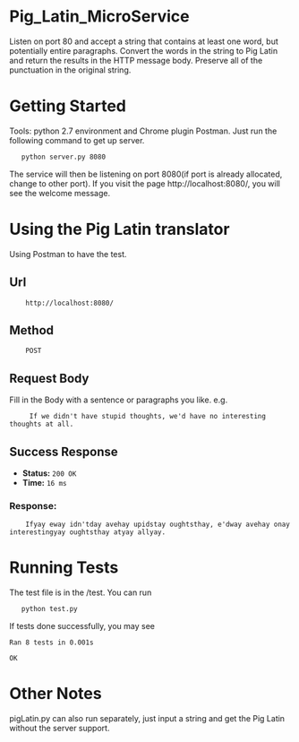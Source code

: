 # Pig_Latin_MicroService
Listen on port 80 and accept a string that contains at least one word, but potentially entire paragraphs. 
Convert the words in the string to Pig Latin and return the results in the HTTP message body.
Preserve all of the punctuation in the original string.
# Getting Started
Tools: python 2.7 environment and Chrome plugin Postman.
Just run the following command to get up server.
```bash
   python server.py 8080
```
The service will then be listening on port 8080(if port is already allocated, change to other port). If you visit the page http://localhost:8080/, you will see the welcome message.
# Using the Pig Latin translator
Using Postman to have the test.
##  Url
```
    http://localhost:8080/
```
## Method 
```
    POST
```
## Request Body
Fill in the Body with a sentence or paragraphs you like.
e.g.
```
     If we didn't have stupid thoughts, we'd have no interesting thoughts at all.
```
## Success Response

* **Status:** `200 OK`   
* **Time:** `16 ms`

### Response:
```
    Ifyay eway idn'tday avehay upidstay oughtsthay, e'dway avehay onay interestingyay oughtsthay atyay allyay.
```
# Running Tests
The test file is in the /test. You can run
```bash
   python test.py
```
If tests done successfully, you may see
```
Ran 8 tests in 0.001s

OK
```
# Other Notes
 pigLatin.py can also run separately, just input a string and get the Pig Latin without the server support.
